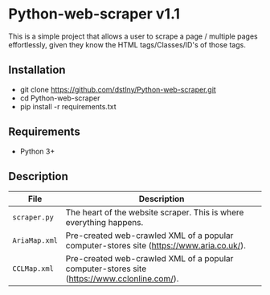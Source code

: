 # Python-web-scraper v1.1

This is a simple project that allows a user to scrape a page / multiple pages effortlessly, 
given they know the HTML tags/Classes/ID's of those tags.


## Installation

- git clone https://github.com/dstlny/Python-web-scraper.git
- cd Python-web-scraper
- pip install -r requirements.txt

## Requirements
- Python 3+

## Description

| File                  | Description                                                           |
|-----------------------|-----------------------------------------------------------------------|
| `scraper.py` | The heart of the website scraper. This is where everything happens.                                 |
| `AriaMap.xml`      | Pre-created web-crawled XML of a popular computer-stores site (https://www.aria.co.uk/).         |
| `CCLMap.xml`       | Pre-created web-crawled XML of a popular computer-stores site (https://www.cclonline.com/).                    |
